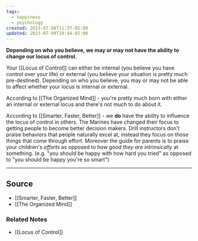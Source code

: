 ```yaml
---
tags:
  - happiness
  - psychology
created: 2023-07-08T11:37-05:00
updated: 2023-07-09T10:44-05:00
---
```

**Depending on who you believe, we may or may not have the ability to change our locus of control.**

Your [[Locus of Control]] can either be internal (you believe you have control over your life) or external (you believe your situation is pretty much pre-destined). Depending on who you believe, you may or may not be able to affect whether your locus is internal or external.

According to [[The Organized Mind]] - you're pretty much born with either an internal or external locus and there's not much to do about it.

According to [[Smarter, Faster, Better]] - we **do** have the ability to influence the locus of control in others. The Marines have changed their focus to getting people to become better decision makers. Drill instructors don't praise behaviors that people naturally excel at, instead they focus on those things that come through effort. Moreover the guide for parents is to praise your children's *efforts* as opposed to how *good they are intrinsically* at something. (e.g. "you should be happy with how hard you tried" as opposed to "you should be happy you're so smart")

---

## Source
- [[Smarter, Faster, Better]]
- [[The Organized Mind]]

### Related Notes
- [[Locus of Control]]